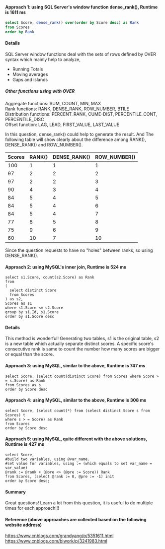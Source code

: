 #### Approach 1: using SQL Server's window function dense_rank(), Runtime is 1611 ms
```SQL Server script
select Score, dense_rank() over(order by Score desc) as Rank
from Scores
order by Rank 
```
#### Details
SQL Server window functions deal with the sets of rows defined by OVER syntax which mainly help to analyze,  
- Running Totals  
- Moving averages  
- Gaps and islands   
##### Other functions using with OVER
Aggregate functions: SUM, COUNT, MIN, MAX  
Rank functions: RANK, DENSE_RANK, ROW_NUMBER, BTILE  
Distribution functions: PERCENT_RANK, CUME-DIST, PERCENTILE_CONT, PERCENTILE_DISC  
Offset function: LAG, LEAD, FIRST_VALUE, LAST_VALUE

In this question, dense_rank() could help to generate the result. And The following table will show clearly about 
the difference among RANK(), DENSE_RANK() and ROW_NUMBER().  

| Scores | RANK() | DENSE_RANK() | ROW_NUMBER() |
| ------ | ------ | ------------ | ------------ |
|  100   |   1    |      1       |      1       |
|   97   |   2    |      2       |      2       |
|   97   |   2    |      2       |      3       |
|   90   |   4    |      3       |      4       |
|   84   |   5    |      4       |      5       |
|   84   |   5    |      4       |      6       |
|   84   |   5    |      4       |      7       |
|   77   |   8    |      5       |      8       |
|   75   |   9    |      6       |      9       |
|   60   |   10   |      7       |      10      |

Since the question requests to have no "holes" between ranks, so using DENSE_RANK().

#### Approach 2: using MySQL's inner join, Runtime is 524 ms
``` MySQL script
select s1.Score, count(s2.Score) as Rank
from 
(
  select distinct Score
  from Scores
) as s2,
Scores as s1
where s1.Score <= s2.Score
group by s1.Id, s1.Score
order by s1.Score desc
```
#### Details
This method is wonderful! Generating two tables, s1 is the original table, s2 is a new table which actually separate distinct 
scores. A specific score's consecutive rank is same to count the number how many scores are bigger or equal than the score.

#### Approach 3: using MySQL, similar to the above, Runtime is 747 ms
``` MySQL script
select Score, (select count(distinct Score) from Scores where Score > = s.Score) as Rank
from Scores as s
order by Score desc
```

#### Approach 4: using MySQL, similar to the above, Runtime is 308 ms
``` MySQL script
select Score, (select count(*) from (select distinct Score s from Scores) t 
where s > = Score) as Rank
from Scores
order by Score desc
```
#### Approach 5: using MySQL, quite different with the above solutions, Runtime is 427 ms
``` MySQL script
select Score,
#build two variables, using @var_name.
#set value for variables, using := (which equals to set var_name = var_value)
@rank := @rank + (@pre <> (@pre := Score)) Rank
from Scores, (select @rank := 0, @pre := -1) init
order by Score desc;
```
#### Summary
Great questions! Learn a lot from this question, it is useful to do multiple times for each approach!!!

#### Reference (above approaches are collected based on the following website address)
<https://www.cnblogs.com/grandyang/p/5351611.html>    
<https://www.cnblogs.com/biwork/p/3241983.html>




